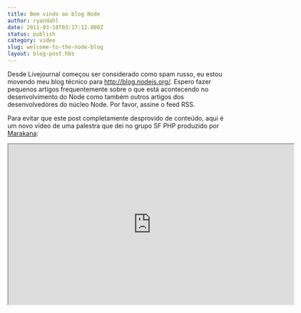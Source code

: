 ```yaml
---
title: Bem vindo ao blog Node
author: ryandahl
date: 2011-03-18T03:17:12.000Z
status: publish
category: video
slug: welcome-to-the-node-blog
layout: blog-post.hbs
---
```


Desde Livejournal começou ser considerado como spam russo, eu estou movendo meu blog técnico para <http://blog.nodejs.org/>. Espero fazer pequenos artigos frequentemente sobre o que está acontecendo no desenvolvimento do Node como também outros artigos dos desenvolvedores do núcleo Node. Por favor, assine o feed RSS.

Para evitar que este post completamente desprovido de conteúdo, aqui é um novo vídeo de uma palestra que dei no grupo SF PHP produzido por [Marakana](http://marakana.com/forums/java/general/278.html):

<iframe width="640" height="360" src="https://www.youtube.com/embed/jo_B4LTHi3I" allowfullscreen></iframe>
